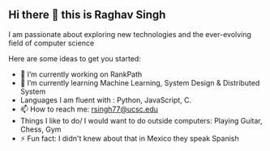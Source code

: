 ## Hi there 👋 this is Raghav Singh


I am passionate about exploring new technologies and the ever-evolving field of computer science

Here are some ideas to get you started:

- 🔭 I’m currently working on RankPath
- 🌱 I’m currently learning Machine Learning, System Design & Distributed System
- Languages I am fluent with : Python, JavaScript, C.
- 📫 How to reach me: rsingh77@ucsc.edu
- Things I like to do/ I would want to do outside computers: Playing Guitar, Chess, Gym
- ⚡ Fun fact: I didn't knew about that in Mexico they speak Spanish

